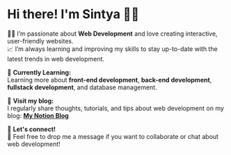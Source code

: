 # Hi there! I'm Sintya 👋🎯 
👩‍💻 I’m passionate about **Web Development** and love creating interactive, user-friendly websites. <br>
📈 I’m always learning and improving my skills to stay up-to-date with the latest trends in web development.

🌱 **Currently Learning:** <br>
Learning more about **front-end development**, **back-end development**, **fullstack development**, and database management.

📝 **Visit my blog:**  
I regularly share thoughts, tutorials, and tips about web development on my blog: [**My Notion Blog**](https://www.notion.so)  

🚀 **Let's connect!** <br>
💬 Feel free to drop me a message if you want to collaborate or chat about web development!

